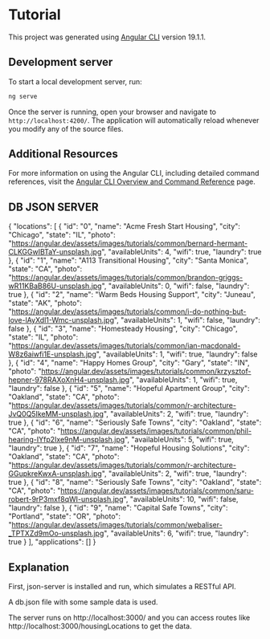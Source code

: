 # Tutorial

This project was generated using [Angular CLI](https://github.com/angular/angular-cli) version 19.1.1.

## Development server

To start a local development server, run:

```bash
ng serve
```

Once the server is running, open your browser and navigate to `http://localhost:4200/`. The application will automatically reload whenever you modify any of the source files.

## Additional Resources

For more information on using the Angular CLI, including detailed command references, visit the [Angular CLI Overview and Command Reference](https://angular.dev/tools/cli) page.

## DB JSON SERVER 
{
  "locations": [
    {
      "id": "0",
      "name": "Acme Fresh Start Housing",
      "city": "Chicago",
      "state": "IL",
      "photo": "https://angular.dev/assets/images/tutorials/common/bernard-hermant-CLKGGwIBTaY-unsplash.jpg",
      "availableUnits": 4,
      "wifi": true,
      "laundry": true
    },
    {
      "id": "1",
      "name": "A113 Transitional Housing",
      "city": "Santa Monica",
      "state": "CA",
      "photo": "https://angular.dev/assets/images/tutorials/common/brandon-griggs-wR11KBaB86U-unsplash.jpg",
      "availableUnits": 0,
      "wifi": false,
      "laundry": true
    },
    {
      "id": "2",
      "name": "Warm Beds Housing Support",
      "city": "Juneau",
      "state": "AK",
      "photo": "https://angular.dev/assets/images/tutorials/common/i-do-nothing-but-love-lAyXdl1-Wmc-unsplash.jpg",
      "availableUnits": 1,
      "wifi": false,
      "laundry": false
    },
    {
      "id": "3",
      "name": "Homesteady Housing",
      "city": "Chicago",
      "state": "IL",
      "photo": "https://angular.dev/assets/images/tutorials/common/ian-macdonald-W8z6aiwfi1E-unsplash.jpg",
      "availableUnits": 1,
      "wifi": true,
      "laundry": false
    },
    {
      "id": "4",
      "name": "Happy Homes Group",
      "city": "Gary",
      "state": "IN",
      "photo": "https://angular.dev/assets/images/tutorials/common/krzysztof-hepner-978RAXoXnH4-unsplash.jpg",
      "availableUnits": 1,
      "wifi": true,
      "laundry": false
    },
    {
      "id": "5",
      "name": "Hopeful Apartment Group",
      "city": "Oakland",
      "state": "CA",
      "photo": "https://angular.dev/assets/images/tutorials/common/r-architecture-JvQ0Q5IkeMM-unsplash.jpg",
      "availableUnits": 2,
      "wifi": true,
      "laundry": true
    },
    {
      "id": "6",
      "name": "Seriously Safe Towns",
      "city": "Oakland",
      "state": "CA",
      "photo": "https://angular.dev/assets/images/tutorials/common/phil-hearing-IYfp2Ixe9nM-unsplash.jpg",
      "availableUnits": 5,
      "wifi": true,
      "laundry": true
    },
    {
      "id": "7",
      "name": "Hopeful Housing Solutions",
      "city": "Oakland",
      "state": "CA",
      "photo": "https://angular.dev/assets/images/tutorials/common/r-architecture-GGupkreKwxA-unsplash.jpg",
      "availableUnits": 2,
      "wifi": true,
      "laundry": true
    },
    {
      "id": "8",
      "name": "Seriously Safe Towns",
      "city": "Oakland",
      "state": "CA",
      "photo": "https://angular.dev/assets/images/tutorials/common/saru-robert-9rP3mxf8qWI-unsplash.jpg",
      "availableUnits": 10,
      "wifi": false,
      "laundry": false
    },
    {
      "id": "9",
      "name": "Capital Safe Towns",
      "city": "Portland",
      "state": "OR",
      "photo": "https://angular.dev/assets/images/tutorials/common/webaliser-_TPTXZd9mOo-unsplash.jpg",
      "availableUnits": 6,
      "wifi": true,
      "laundry": true
    }
  ],
  "applications": []
}


## Explanation 

First, json-server is installed and run, which simulates a RESTful API.

A db.json file with some sample data is used.

The server runs on http://localhost:3000/ and you can access routes like http://localhost:3000/housingLocations to get the data.
